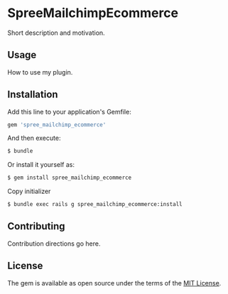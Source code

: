 # SpreeMailchimpEcommerce
Short description and motivation.

## Usage
How to use my plugin.

## Installation
Add this line to your application's Gemfile:

```ruby
gem 'spree_mailchimp_ecommerce'
```

And then execute:
```bash
$ bundle
```

Or install it yourself as:
```bash
$ gem install spree_mailchimp_ecommerce
```

Copy initializer
```bash
$ bundle exec rails g spree_mailchimp_ecommerce:install
```

## Contributing
Contribution directions go here.

## License
The gem is available as open source under the terms of the [MIT License](https://opensource.org/licenses/MIT).
